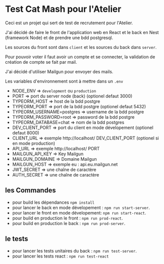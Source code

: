 # Test Cat Mash pour l'Atelier

Ceci est un projet qui sert de test de recrutement pour l'Atelier.

J'ai décidé de faire le front de l'application web en React et le back en Nest (framework Node) et de prendre une bdd postgresql.

Les sources du front sont dans `client` et les sources du back dans `server`.

Pour pouvoir voter il faut avoir un compte et se connecter, la validation de création de compte se fait par mail.

J'ai décidé d'utiliser Mailgun pour envoyer des mails.

Les variables d'environnement sont à mettre dans un `.env`
- NODE_ENV => `development` ou `production`
- PORT => port du server node (back) (optionel defaut 3000)
- TYPEORM_HOST => host de la bdd postgre
- TYPEORM_PORT => port de la bdd postgre (optionel defaut 5432)
- TYPEORM_USERNAME=postgres => username de la bdd postgre
- TYPEORM_PASSWORD=root => password de la bdd postgre
- TYPEORM_DATABASE=chat => nom de la bdd postgres
- DEV_CLIENT_PORT => port du client en mode dévelopement (optionel defaut 8000)
- CLIENT_URL => exemple http://localhost/ DEV_CLIENT_PORT (optionel si en mode production)
- API_URL => exemple http://localhost/ PORT
- MAILGUN_API_KEY => Key Mailgun
- MAILGUN_DOMAINE => Domaine Mailgun
- MAILGUN_HOST => exemple eu : api.eu.mailgun.net
- JWT_SECRET => une chaîne de caractère
- AUTH_SECRET => une chaîne de caractère

## les Commandes

- pour build les dépendances `npm install`
- pour lancer le back en mode dévelopement : `npm run start-server`.
- pour lancer le front en mode dévelopement: `npm run start-react`.
- pour build en production le front : `npm run prod-react`.
- pour build en production le back : `npm run prod-server`.

## le tests

- pour lancer les tests unitaires du back : `npm run test-server`.
- pour lancer les tests react : `npm run test-react`